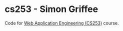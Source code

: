 cs253 - Simon Griffee
=====

Code for [Web Application Engineering (CS253)](http://www.udacity.com/overview/Course/cs253/CourseRev/apr2012) course.